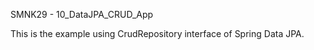 SMNK29 - 10_DataJPA_CRUD_App

This is the example using CrudRepository interface of Spring Data JPA.
